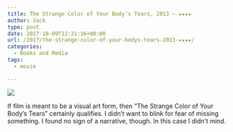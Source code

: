 ```yaml
---
title: The Strange Color of Your Body’s Tears, 2013 – ★★★★
author: Jack
type: post
date: 2017-10-09T12:21:16+00:00
url: /2017/the-strange-color-of-your-bodys-tears-2013-★★★★/
categories:
  - Books and Media
tags:
  - movie

---
```

![][1]

If film is meant to be a visual art form, then &#8220;The Strange Color of Your Body&#8217;s Tears&#8221; certainly qualifies. I didn&#8217;t want to blink for fear of missing something. I found no sign of a narrative, though. In this case I didn&#8217;t mind.

 [1]: https://a.ltrbxd.com/resized/film-poster/1/4/8/5/0/9/148509-the-strange-colour-of-your-body-s-tears-0-150-0-225-crop.jpg?k=ab5a42b4b1